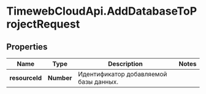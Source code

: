 # TimewebCloudApi.AddDatabaseToProjectRequest

## Properties

Name | Type | Description | Notes
------------ | ------------- | ------------- | -------------
**resourceId** | **Number** | Идентификатор добавляемой базы данных. | 


